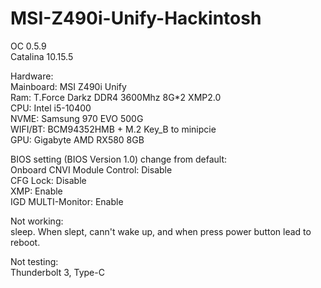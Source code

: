 # MSI-Z490i-Unify-Hackintosh
OC 0.5.9        
Catalina 10.15.5

Hardware:       
Mainboard: MSI Z490i Unify  
Ram: T.Force Darkz DDR4 3600Mhz 8G*2 XMP2.0       
CPU: Intel i5-10400    
NVME: Samsung 970 EVO 500G    
WIFI/BT: BCM94352HMB + M.2 Key_B to minipcie    
GPU: Gigabyte AMD RX580 8GB    


BIOS setting (BIOS Version 1.0) change from default:        
Onboard CNVI Module Control: Disable        
CFG Lock: Disable       
XMP: Enable       
IGD MULTI-Monitor: Enable       

Not working:       
sleep. When slept, cann't wake up, and when press power button lead to reboot.

Not testing:       
Thunderbolt 3, Type-C

